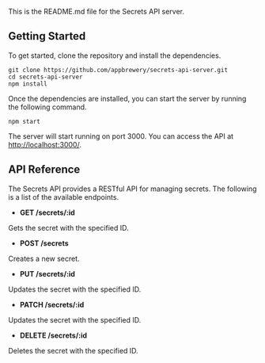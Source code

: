 This is the README.md file for the Secrets API server.

## Getting Started

To get started, clone the repository and install the dependencies.

```
git clone https://github.com/appbrewery/secrets-api-server.git
cd secrets-api-server
npm install
```

Once the dependencies are installed, you can start the server by running the following command.

```
npm start
```

The server will start running on port 3000. You can access the API at [http://localhost:3000/](http://localhost:3000/).

## API Reference

The Secrets API provides a RESTful API for managing secrets. The following is a list of the available endpoints.

* **GET /secrets/:id**

Gets the secret with the specified ID.

* **POST /secrets**

Creates a new secret.

* **PUT /secrets/:id**

Updates the secret with the specified ID.

* **PATCH /secrets/:id**

Updates the secret with the specified ID.

* **DELETE /secrets/:id**

Deletes the secret with the specified ID.
